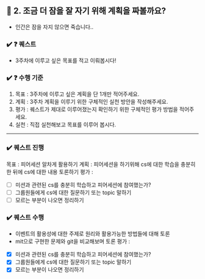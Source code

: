 ## 🚀 2. 조금 더 잠을 잘 자기 위해 계획을 짜볼까요?

- 인간은 잠을 자지 않으면 죽습니다..

### ✔️ ❓ 퀘스트

- 3주차에 이루고 싶은 목표를 적고 이뤄봅시다!

### ✔️ ❓ 수행 기준

1. 목표 : 3주차에 이루고 싶은 계획을 단 1개만 적어주세요.
2. 계획 : 3주차 계획을 이루기 위한 구체적인 실천 방안을 작성해주세요.
3. 평가 : 퀘스트가 제대로 이루어졌는지 확인하기 위한 구체적인 평가 방법을 적어주세요.
4. 실천 : 직접 실천해보고 목표를 이루어 봅시다.

---

### ✔️ 퀘스트 진행
목표 : 피어세션 알차게 활용하기
계획 : 피어세션을 하기위해 cs에 대한 학습을 충분히 한 뒤에 cs에 대한 내용 토론하기
평가 : 
- [ ] 미션과 관련된 cs를 충분히 학습하고 피어세션에 참여했는가?
- [ ] 그룹원들에게 cs에 대한 질문하기 또는 topic 말하기
- [ ] 모르는 부분이 나오면 정리하기

### ✔️ 퀘스트 수행
- 이벤트의 활용성에 대한 주제로 원리와 활용가능한 방법들에 대해 토론
- mit으로 구현한 문제와 git을 비교해보며 토론
평가 : 
- [X] 미션과 관련된 cs를 충분히 학습하고 피어세션에 참여했는가?
- [X] 그룹원들에게 cs에 대한 질문하기 또는 topic 말하기
- [X] 모르는 부분이 나오면 정리하기